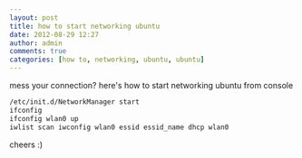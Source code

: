 ```yaml
---
layout: post
title: how to start networking ubuntu
date: 2012-08-29 12:27
author: admin
comments: true
categories: [how to, networking, ubuntu, ubuntu]
---
```

mess your connection? here's how to start networking ubuntu from console

```bash
/etc/init.d/NetworkManager start
ifconfig
ifconfig wlan0 up
iwlist scan iwconfig wlan0 essid essid_name dhcp wlan0
```

cheers :)
